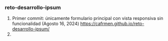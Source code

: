 ### reto-desarrollo-ipsum
1. Primer commit: únicamente formulario principal con vista responsiva sin funcionalidad (Agosto 16, 2024)
https://cafrmen.github.io/reto-desarrollo-ipsum/
2. 
